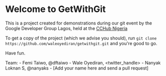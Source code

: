 Welcome to GetWithGit
=====================

This is a project created for demonstrations during our git event by the Google Developer Group Lagos, held at the [CCHub Nigeria](http://cchubnigeria.com)

To get a copy of the project (which we advise you should), run
`git clone https://github.com/waleoyediran/getwithgit.git` and you're good to go.

Have fun.

Team:
	- Femi Taiwo, @dftaiwo
	- Wale Oyediran, <twitter_handle>
	- Nanyak Loknan S, @nanyaks
	- [Add your name here and send a pull request]
